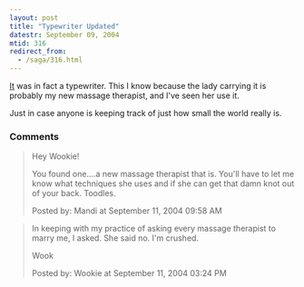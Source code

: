 ```yaml
---
layout: post
title: "Typewriter Updated"
datestr: September 09, 2004
mtid: 316
redirect_from:
  - /saga/316.html
---
```


<a href="/2004/08/09/2004-08-09-308" title="Typewriter?">It</a> was in fact a typewriter.  This I know because the lady carrying it is probably my new massage therapist, and I've seen her use it.

Just in case anyone is keeping track of just how small the world really is.

### Comments

<blockquote>
Hey Wookie!

You found one....a new massage therapist that is.  You'll have to let me know what techniques she uses and if she can get that damn knot out of your back. Toodles.

 
<div class="comment-meta">Posted by: Mandi at September 11, 2004 09:58 AM</div> </blockquote>

<blockquote>
In keeping with my practice of asking every massage therapist to marry me, I asked.  She said no.  I'm crushed.

Wook
<div class="comment-meta">Posted by: Wookie at September 11, 2004 03:24 PM</div> </blockquote>

